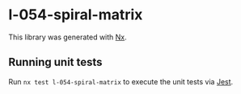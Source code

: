 # l-054-spiral-matrix

This library was generated with [Nx](https://nx.dev).

## Running unit tests

Run `nx test l-054-spiral-matrix` to execute the unit tests via [Jest](https://jestjs.io).
